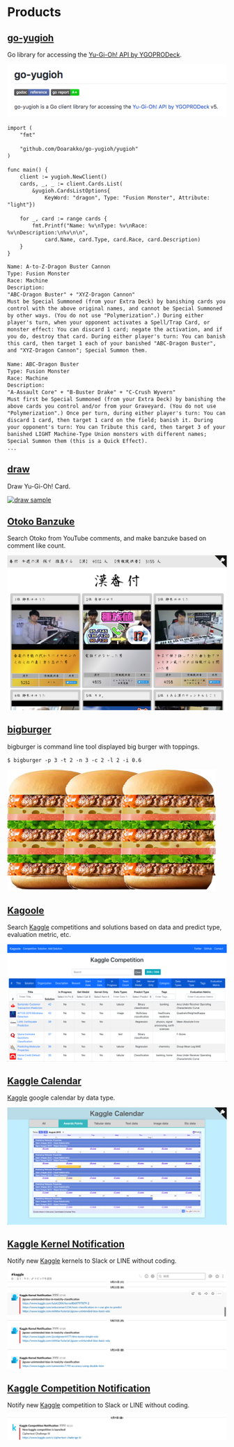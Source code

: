 # Products

## [go-yugioh](https://github.com/Doarakko/go-yugioh)

Go library for accessing the [Yu-Gi-Oh! API by YGOPRODeck](https://db.ygoprodeck.com/api-guide/).

[![go yugioh github](/img/go-yugioh-github.png)](https://github.com/Doarakko/go-yugioh)

```
import (
	"fmt"

	"github.com/Doarakko/go-yugioh/yugioh"
)

func main() {
	client := yugioh.NewClient()
	cards, _, _ := client.Cards.List(
		&yugioh.CardsListOptions{
			KeyWord: "dragon", Type: "Fusion Monster", Attribute: "light"})

	for _, card := range cards {
		fmt.Printf("Name: %v\nType: %v\nRace: %v\nDescription:\n%v\n\n",
			card.Name, card.Type, card.Race, card.Description)
	}
}
```

```
Name: A-to-Z-Dragon Buster Cannon
Type: Fusion Monster
Race: Machine
Description:
"ABC-Dragon Buster" + "XYZ-Dragon Cannon"
Must be Special Summoned (from your Extra Deck) by banishing cards you control with the above original names, and cannot be Special Summoned by other ways. (You do not use "Polymerization".) During either player's turn, when your opponent activates a Spell/Trap Card, or monster effect: You can discard 1 card; negate the activation, and if you do, destroy that card. During either player's turn: You can banish this card, then target 1 each of your banished "ABC-Dragon Buster", and "XYZ-Dragon Cannon"; Special Summon them.

Name: ABC-Dragon Buster
Type: Fusion Monster
Race: Machine
Description:
"A-Assault Core" + "B-Buster Drake" + "C-Crush Wyvern"
Must first be Special Summoned (from your Extra Deck) by banishing the above cards you control and/or from your Graveyard. (You do not use "Polymerization".) Once per turn, during either player's turn: You can discard 1 card, then target 1 card on the field; banish it. During your opponent's turn: You can Tribute this card, then target 3 of your banished LIGHT Machine-Type Union monsters with different names; Special Summon them (this is a Quick Effect).
...
```

## [draw](https://github.com/Doarakko/draw)

Draw Yu-Gi-Oh! Card.

[![draw sample](/img/draw-sample.gif)](https://github.com/Doarakko/draw)

## [Otoko Banzuke](https://otoko-banzuke.herokuapp.com)

Search Otoko from YouTube comments, and make banzuke based on comment like count.

[![Otoko Banzuke sample](/img/otoko-banzuke-sample.jpg)](https://otoko-banzuke.herokuapp.com)

## [bigburger](https://github.com/Doarakko/bigburger)

bigburger is command line tool displayed big burger with toppings.

```
$ bigburger -p 3 -t 2 -n 3 -c 2 -l 2 -i 0.6
```

[![bigburger sample](https://github.com/Doarakko/bigburger/raw/master/example.png)](https://github.com/Doarakko/bigburger)

## [Kagoole](https://kagoole.herokuapp.com)

Search [Kaggle](https://kaggle.com) competitions and solutions based on data and predict type, evaluation metric, etc.

[![Kagoole sample](/img/kagoole-sample.jpg)](https://kagoole.herokuapp.com)

## [Kaggle Calendar](https://kaggle-calendar.herokuapp.com)

[Kaggle](https://kaggle.com) google calendar by data type.

[![Kaggle Calendar sample](/img/kaggle-calendar-sample.jpg)](https://kaggle-calendar.herokuapp.com)

## [Kaggle Kernel Notification](https://github.com/Doarakko/kaggle-kernel-notification)

Notify new [Kaggle](https://kaggle.com) kernels to Slack or LINE without coding.

[![Kaggle Kernel Notification sample](/img/kaggle-kernel-notification-sample.jpg)](<(https://github.com/Doarakko/kaggle-kernel-notification)>)

## [Kaggle Competition Notification](https://github.com/Doarakko/kaggle-competition-notification)

Notify new [Kaggle](https://kaggle.com) competition to Slack or LINE without coding.

[![Kaggle Competition Notification sample](/img/kaggle-competition-notification-sample.jpg)](https://github.com/Doarakko/kaggle-competition-notification)
